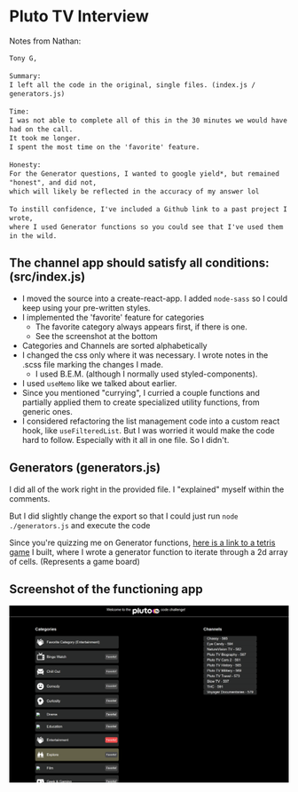 # Pluto TV Interview

Notes from Nathan:

```
Tony G,

Summary:
I left all the code in the original, single files. (index.js / generators.js)

Time:
I was not able to complete all of this in the 30 minutes we would have had on the call.
It took me longer.
I spent the most time on the 'favorite' feature.

Honesty:
For the Generator questions, I wanted to google yield*, but remained "honest", and did not,
which will likely be reflected in the accuracy of my answer lol

To instill confidence, I've included a Github link to a past project I wrote,
where I used Generator functions so you could see that I've used them in the wild.
```

## The channel app should satisfy all conditions: (src/index.js)

* I moved the source into a create-react-app. I added `node-sass` so I could keep using your pre-written styles.
* I implemented the 'favorite' feature for categories
  * The favorite category always appears first, if there is one.
  * See the screenshot at the bottom
* Categories and Channels are sorted alphabetically
* I changed the css only where it was necessary. I wrote notes in the .scss file marking the changes I made.
  * I used B.E.M. (although I normally used styled-components).
* I used `useMemo` like we talked about earlier.
* Since you mentioned "currying", I curried a couple functions and partially applied them to create specialized utility functions, from generic ones.
* I considered refactoring the list management code into a custom react hook, like `useFilteredList`. But I was worried it would make the code hard to follow. Especially with it all in one file. So I didn't.

## Generators (generators.js)
I did all of the work right in the provided file. I "explained" myself within the comments.

But I did slightly change the export so that I could just run `node ./generators.js` and execute the code

Since you're quizzing me on Generator functions, [here is a link to a tetris game](https://github.com/Captainlonate/captotetris2/blob/main/src/classes/BoardManager/index.js#L34) I built, where I wrote
a generator function to iterate through a 2d array of cells. (Represents a game board)

## Screenshot of the functioning app
![Screenshot](./readme_screenshot.png)